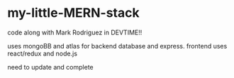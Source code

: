 # my-little-MERN-stack
code along with Mark Rodriguez in DEVTIME!!

uses mongoBB and atlas for backend database and express. frontend uses react/redux and node.js

need to update and complete
